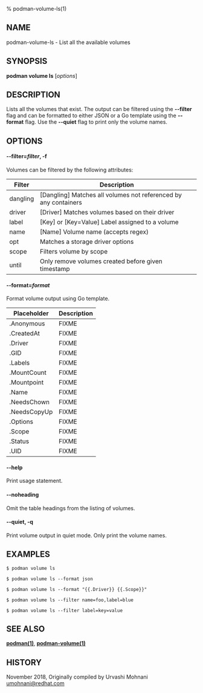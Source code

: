 % podman-volume-ls(1)

## NAME
podman\-volume\-ls - List all the available volumes

## SYNOPSIS
**podman volume ls** [*options*]

## DESCRIPTION

Lists all the volumes that exist. The output can be filtered using the **--filter**
flag and can be formatted to either JSON or a Go template using the **--format**
flag. Use the **--quiet** flag to print only the volume names.

## OPTIONS

#### **--filter**=*filter*, **-f**

Volumes can be filtered by the following attributes:

| **Filter** | **Description**                                                                       |
| ---------- | ------------------------------------------------------------------------------------- |
| dangling   | [Dangling] Matches all volumes not referenced by any containers                       |
| driver     | [Driver] Matches volumes based on their driver                                        |
| label      | [Key] or [Key=Value] Label assigned to a volume                                       |
| name       | [Name] Volume name (accepts regex)                                                    |
| opt        | Matches a storage driver options                                                      |
| scope      | Filters volume by scope                                                               |
| until      | Only remove volumes created before given timestamp                                    |

#### **--format**=*format*

Format volume output using Go template.

| **Placeholder**     | **Description**    |
| ------------------- | ------------------ |
| .Anonymous          | FIXME |
| .CreatedAt          | FIXME |
| .Driver             | FIXME |
| .GID                | FIXME |
| .Labels             | FIXME |
| .MountCount         | FIXME |
| .Mountpoint         | FIXME |
| .Name               | FIXME |
| .NeedsChown         | FIXME |
| .NeedsCopyUp        | FIXME |
| .Options            | FIXME |
| .Scope              | FIXME |
| .Status             | FIXME |
| .UID                | FIXME |

#### **--help**

Print usage statement.

#### **--noheading**

Omit the table headings from the listing of volumes.

#### **--quiet**, **-q**

Print volume output in quiet mode. Only print the volume names.

## EXAMPLES

```
$ podman volume ls

$ podman volume ls --format json

$ podman volume ls --format "{{.Driver}} {{.Scope}}"

$ podman volume ls --filter name=foo,label=blue

$ podman volume ls --filter label=key=value
```

## SEE ALSO
**[podman(1)](podman.1.md)**, **[podman-volume(1)](podman-volume.1.md)**

## HISTORY
November 2018, Originally compiled by Urvashi Mohnani <umohnani@redhat.com>
